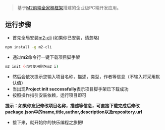 > 基于[M2前端全家桶框架](https://github.com/miracle-git/m2-web-app.git)搭建的企业级PC端开发应用。

## 运行步骤

- 首先全局安装[m2-cli](http://github.com/miracle-git/m2.git) (如果你已安装，请忽略)
```bash
npm install -g m2-cli
```
- 通过**m2**命令行一键下载项目脚手架
```bash
m2 init (也可使用别名m2 i)
```
- 然后会依次提示您输入项目名称，描述，类型，作者等信息（不输入将采用默认值）
- 当出现**Project init successfully**表示项目脚手架已下载成功
- 按照操作指引安装依赖，运行项目即可

**提示：如果你忘记修改项目名称，描述等信息，可直接下载完成后修改package.json中的name,title,author,description以及repository.url**

- 接下来，就开始你的快乐编程之旅把!
